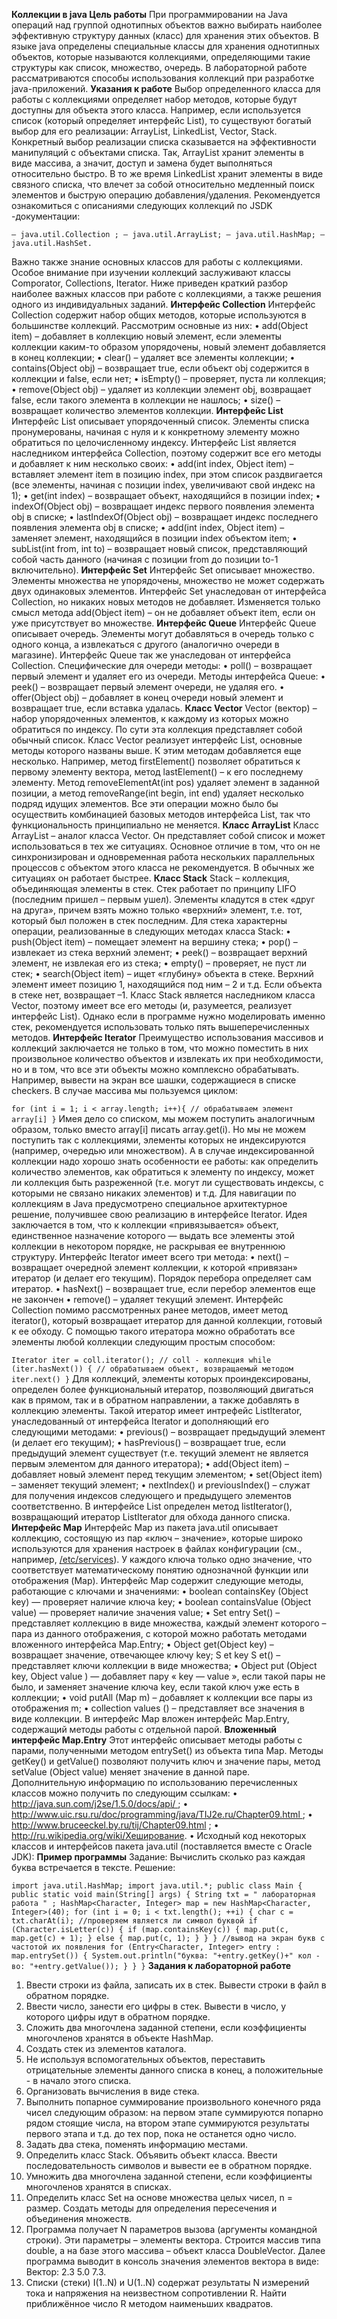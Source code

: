 **Коллекции в java
Цель работы**
При программировании на Java операций над группой однотипных объектов важно выбирать наиболее эффективную структуру данных (класс) для хранения этих объектов. В языке java определены специальные классы для хранения однотипных объектов, которые называются коллекциями, определяющими такие структуры как список, множество, очередь. В лабораторной работе рассматриваются способы использования коллекций при разработке java-приложений.
**Указания к работе**
Выбор определенного класса для работы с коллекциями определяет набор методов, которые будут доступны для объекта этого класса. Например, если используется список (который определяет интерфейс List), то существуют богатый выбор для его реализации: ArrayList, LinkedList, Vector, Stack. Конкретный выбор реализации списка сказывается на эффективности манипуляций с объектами списка. Так, ArrayList хранит элементы в виде массива, а значит, доступ и замена будет выполняться относительно быстро. В то же время LinkedList хранит элементы в виде связного списка, что влечет за собой относительно медленный поиск элементов и быструю операцию добавления/удаления. Рекомендуется ознакомиться с описаниями следующих коллекций по JSDK -документации:

`– java.util.Collection ;
– java.util.ArrayList;
– java.util.HashMap;
– java.util.HashSet.`

Важно также знание основных классов для работы с коллекциями. Особое внимание при изучении коллекций заслуживают классы Comporator, Collections, Iterator.
Ниже приведен краткий разбор наиболее важных классов при работе с коллекциями, а также решения одного из индивидуальных заданий.
**Интерфейс Collection**
Интерфейс Collection содержит набор общих методов, которые используются в большинстве коллекций. Рассмотрим основные из них:
• add(Object item) – добавляет в коллекцию новый элемент, если элементы коллекции каким-то образом упорядочены, новый элемент добавляется в конец коллекции;
• clear() – удаляет все элементы коллекции;
• contains(Object obj) – возвращает true, если объект obj содержится в коллекции и false, если нет;
• isEmpty() – проверяет, пуста ли коллекция;
• remove(Object obj) – удаляет из коллекции элемент obj, возвращает false, если такого элемента в коллекции не нашлось;
• size() – возвращает количество элементов коллекции.
**Интерфейс List**
Интерфейс List описывает упорядоченный список. Элементы списка пронумерованы, начиная с нуля и к конкретному элементу можно обратиться по целочисленному индексу. Интерфейс List является наследником интерфейса Collection, поэтому содержит все его методы и добавляет к ним несколько своих:
• add(int index, Object item) – вставляет элемент item в позицию index, при этом список раздвигается (все элементы, начиная с позиции index, увеличивают свой индекс на 1);
• get(int index) – возвращает объект, находящийся в позиции index;
• indexOf(Object obj) – возвращает индекс первого появления элемента obj в списке;
• lastIndexOf(Object obj) – возвращает индекс последнего появления элемента obj в списке;
• add(int index, Object item) – заменяет элемент, находящийся в позиции index объектом item;
• subList(int from, int to) – возвращает новый список, представляющий собой часть данного (начиная с позиции from до позиции to-1 включительно).
**Интерфейс Set**
Интерфейс Set описывает множество. Элементы множества не упорядочены, множество не может содержать двух одинаковых элементов. Интерфейс Set унаследован от интерфейса Collection, но никаких новых методов не добавляет. Изменяется только смысл метода add(Object item) – он не добавляет объект item, если он уже присутствует во множестве.
**Интерфейс Queue**
Интерфейс Queue описывает очередь. Элементы могут добавляться в очередь только с одного конца, а извлекаться с другого (аналогично очереди в магазине). Интерфейс Queue так же унаследован от интерфейса Collection. Специфические для очереди методы:
• poll() – возвращает первый элемент и удаляет его из очереди.
Методы интерфейса Queue:
• peek() – возвращает первый элемент очереди, не удаляя его.
• offer(Object obj) – добавляет в конец очереди новый элемент и возвращает true, если вставка удалась.
**Класс Vector**
Vector (вектор) – набор упорядоченных элементов, к каждому из которых можно обратиться по индексу. По сути эта коллекция представляет собой обычный список.
Класс Vector реализует интерфейс List, основные методы которого названы выше. К этим методам добавляется еще несколько. Например, метод firstElement() позволяет обратиться к первому элементу вектора, метод lastElement() – к его последнему элементу. Метод removeElementAt(int pos) удаляет элемент в заданной позиции, а метод removeRange(int begin, int end) удаляет несколько подряд идущих элементов. Все эти операции можно было бы осуществить комбинацией базовых методов интерфейса List, так что функциональность принципиально не меняется.
**Класс ArrayList**
Класс ArrayList – аналог класса Vector. Он представляет собой список и может использоваться в тех же ситуациях. Основное отличие в том, что он не синхронизирован и одновременная работа нескольких параллельных процессов с объектом этого класса не рекомендуется. В обычных же ситуациях он работает быстрее.
**Класс Stack**
Stack – коллекция, объединяющая элементы в стек. Стек работает по принципу LIFO (последним пришел – первым ушел). Элементы кладутся в стек «друг на друга», причем взять можно только «верхний» элемент, т.е. тот, который был положен в стек последним. Для стека характерны операции, реализованные в следующих методах класса Stack:
• push(Object item) – помещает элемент на вершину стека;
• pop() – извлекает из стека верхний элемент;
• peek() – возвращает верхний элемент, не извлекая его из стека;
• empty() – проверяет, не пуст ли стек;
• search(Object item) – ищет «глубину» объекта в стеке. Верхний элемент имеет позицию 1, находящийся под ним – 2 и т.д. Если объекта в стеке нет, возвращает –1.
Класс Stack является наследником класса Vector, поэтому имеет все его методы (и, разумеется, реализует интерфейс List). Однако если в программе нужно моделировать именно стек, рекомендуется использовать только пять вышеперечисленных методов.
**Интерфейс Iterator**
Преимущество использования массивов и коллекций заключается не только в том, что можно поместить в них произвольное количество объектов и извлекать их при необходимости, но и в том, что все эти объекты можно комплексно обрабатывать. Например, вывести на экран все шашки, содержащиеся в списке checkers. В случае массива мы пользуемся циклом:

`for (int i = 1; i < array.length; i++){
// обрабатываем элемент array[i]
}`
Имея дело со списком, мы можем поступить аналогичным образом, только вместо array[i] писать array.get(i). Но мы не можем поступить так с коллекциями, элементы которых не индексируются (например, очередью или множеством). А в случае индексированной коллекции надо хорошо знать особенности ее работы: как определить количество элементов, как обратиться к элементу по индексу, может ли коллекция быть разреженной (т.е. могут ли существовать индексы, с которыми не связано никаких элементов) и т.д.
Для навигации по коллекциям в Java предусмотрено специальное архитектурное решение, получившее свою реализацию в интерфейсе Iterator. Идея заключается в том, что к коллекции «привязывается» объект, единственное назначение которого — выдать все элементы этой коллекции в некотором порядке, не раскрывая ее внутреннюю структуру.
Интерфейс Iterator имеет всего три метода:
• next() – возвращает очередной элемент коллекции, к которой «привязан» итератор (и делает его текущим). Порядок перебора определяет сам итератор.
• hasNext() – возвращает true, если перебор элементов еще не закончен
• remove() – удаляет текущий элемент.
Интерфейс Collection помимо рассмотренных ранее методов, имеет метод iterator(), который возвращает итератор для данной коллекции, готовый к ее обходу. С помощью такого итератора можно обработать все элементы любой коллекции следующим простым способом:

`Iterator iter = coll.iterator(); // coll - коллекция
while (iter.hasNext()) {
// обрабатываем объект, возвращаемый методом iter.next()
}`
Для коллекций, элементы которых проиндексированы, определен более функциональный итератор, позволяющий двигаться как в прямом, так и в обратном направлении, а также добавлять в коллекцию элементы. Такой итератор имеет интрефейс ListIterator, унаследованный от интерфейса Iterator и дополняющий его следующими методами:
• previous() – возвращает предыдущий элемент (и делает его текущим);
• hasPrevious() – возвращает true, если предыдущий элемент существует (т.е. текущий элемент не является первым элементом для данного итератора);
• add(Object item) – добавляет новый элемент перед текущим элементом;
• set(Object item) – заменяет текущий элемент;
• nextIndex() и previousIndex() – служат для получения индексов следующего и предыдущего элементов соответственно.
В интерфейсе List определен метод listIterator(), возвращающий итератор ListIterator для обхода данного списка.
**Интерфейс Map**
Интерфейс Map из пакета java.util описывает коллекцию, состоящую из пар «ключ – значение», которые широко используются для хранения настроек в файлах конфигурации (см., например, [/etc/services](http://www.4stud.info/networking/work3.html)). У каждого ключа только одно значение, что соответствует математическому понятию однозначной функции или отображения (Mар). Интерфейс Map содержит следующие методы, работающие с ключами и значениями:
• boolean containsKey (Object key) — проверяет наличие ключа key;
• boolean containsValue (Object value) — проверяет наличие значения value;
• Set entry Set() – представляет коллекцию в виде множества, каждый элемент которого – пара из данного отображения, с которой можно работать методами вложенного интерфейса Map.Entry;
• Оbject get(Object key) – возвращает значение, отвечающее ключу key; S et key S et() – представляет ключи коллекции в виде множества;
• Object put (Object key, Object value ) — добавляет пару « key — value », если такой пары не было, и заменяет значение ключа key, если такой ключ уже есть в коллекции;
• void putAll (Map m) – добавляет к коллекции все пары из отображения m;
• collection values () – представляет все значения в виде коллекции.
В интерфейс Mар вложен интерфейс Map.Entry, содержащий методы работы с отдельной парой.
**Вложенный интерфейс Map.Entry**
Этот интерфейс описывает методы работы с парами, полученными методом entrySet() из объекта типа Map.
Методы getKey() и getValue() позволяют получить ключ и значение пары, метод setValue (Оbject value) меняет значение в данной паре.
Дополнительную информацию по использованию перечисленных классов можно получить по следующим ссылкам:
• http://java.sun.com/j2se/1.5.0/docs/api/ ;
• http://www.uic.rsu.ru/doc/programming/java/TIJ2e.ru/Chapter09.html ;
• http://www.bruceeckel.by.ru/tij/Chapter09.html ;
• http://ru.wikipedia.org/wiki/Хеширование.
• Исходный код некоторых классов и интерфейсов пакета java.util (поставляется вместе с Oracle JDK):
**Пример программы**
Задание: Вычислить сколько раз каждая буква встречается в тексте.
Решение:

`import java.util.HashMap;
import java.util.*;
public class Main {
public static void main(String[] args) {
String txt = " лабораторная работа " ;
HashMap<Character, Integer> map = new HashMap<Character, Integer>(40);
for (int i = 0; i < txt.length(); ++i) {
char c = txt.charAt(i);
//проверяем является ли символ буквой
if (Character.isLetter(c)) {
if (map.containsKey(c)) {
map.put(c, map.get(c) + 1);
} else {
map.put(c, 1);
}
}
}
//вывод на экран букв с частотой их появления
for (Entry<Character, Integer> entry : map.entrySet()) {
System.out.println("буква: "+entry.getKey()+" кол - во: "+entry.getValue());
}
}
}`
**Задания к лабораторной работе**
1. Ввести строки из файла, записать их в стек. Вывести строки в файл в обратном порядке.
2. Ввести число, занести его цифры в стек. Вывести в число, у которого цифры идут в обратном порядке.
3. Сложить два многочлена заданной степени, если коэффициенты многочленов хранятся в объекте HashMap.
4. Создать стек из элементов каталога.
5. Не используя вспомогательных объектов, переставить отрицательные элементы данного списка в конец, а положительные - в начало этого списка.
6. Организовать вычисления в виде стека.
7. Выполнить попарное суммирование произвольного конечного ряда чисел следующим образом: на первом этапе суммируются попарно рядом стоящие числа, на втором этапе суммируются результаты первого этапа и т.д. до тех пор, пока не останется одно число.
8. Задать два стека, поменять информацию местами.
9. Определить класс Stack. Объявить объект класса. Ввести последовательность символов и вывести ее в обратном порядке.
10. Умножить два многочлена заданной степени, если коэффициенты многочленов хранятся в списках.
11. Определить класс Set на основе множества целых чисел, n = размер. Создать методы для определения пересечения и объединения множеств.
12. Программа получает N параметров вызова (аргументы командной строки). Эти параметры – элементы вектора. Строится массив типа double, а на базе этого массива – объект класса DoubleVector. Далее программа выводит в консоль значения элементов вектора в виде: Вектор: 2.3 5.0 7.3.
13. Списки (стеки) I(1..N) и U(1..N) содержат результаты N измерений тока и напряжения на неизвестном сопротивлении R. Найти приближённое число R методом наименьших квадратов.
